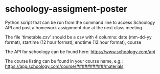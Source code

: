 # schoology-assigment-poster
Python script that can be run from the command line to access Schoology API and post a homework assignment due at the next class meeting

The file 'timetable.csv' should be a csv with 4 columns: date (mm-dd-yy format), startime (12 hour format), endtime (12 hour format), course

The API for schoology can be found here: https://www.schoology.com/api

The course listing can be found in your course name, e.g.: https://app.schoology.com/course/##########/materials

